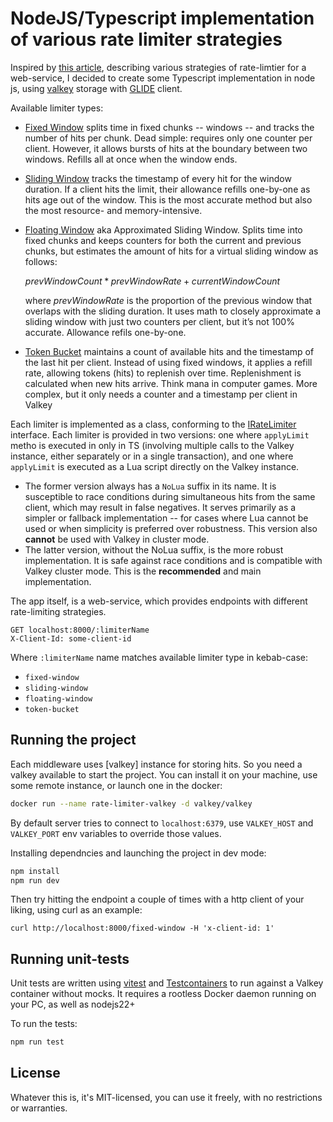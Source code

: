 # NodeJS/Typescript implementation of various rate limiter strategies

Inspired by [this article](https://smudge.ai/blog/ratelimit-algorithms),
describing various strategies of rate-limtier for a web-service,
I decided to create some Typescript implementation in node js, using
[valkey](https://valkey.io/) storage with [GLIDE](https://valkey.io/valkey-glide/)
client.

Available limiter types:

- [Fixed Window](./src//Limiters/FixedWindowLimiter.ts) splits time in fixed
  chunks -- windows -- and tracks the number of hits per chunk. Dead
  simple: requires only one counter per client. However, it allows bursts of
  hits at the boundary between two windows. Refills all at once when the
  window ends.
- [Sliding Window](./src/Limiters/SlidingWindowLimiter.ts) tracks the timestamp
  of every hit for the window duration. If a client hits the limit, their
  allowance refills one-by-one as hits age out of the window. This is the
  most accurate method but also the most resource- and memory-intensive.
- [Floating Window](./src/Limiters/FloatingWindowLimiter.ts) aka Approximated
  Sliding Window. Splits time into fixed chunks and keeps counters for both the
  current and previous chunks, but estimates the amount of hits for a
  virtual sliding window as follows:

  $`prevWindowCount * prevWindowRate + currentWindowCount`$

  where $prevWindowRate$ is the proportion of the previous window that overlaps
  with the sliding duration.
  It uses math to closely approximate a sliding window with just two counters
  per client, but it’s not 100% accurate. Allowance refils one-by-one.

- [Token Bucket](./src/Limiters/TokenBucketLimiter.ts) maintains a count of
  available hits and the timestamp of the last hit per client. Instead
  of using fixed windows, it applies a refill rate, allowing tokens (hits)
  to replenish over time. Replenishment is calculated when new hits arrive.
  Think mana in computer games. More complex, but it only needs a counter
  and a timestamp per client in Valkey

Each limiter is implemented as a class, conforming to the
[IRateLimiter](./src//Limiters//IRateLimiter.ts) interface. Each limiter is
provided in two versions: one where `applyLimit` metho is executed in only in TS
(involving multiple calls to the Valkey instance, either separately or in a
single transaction), and one where `applyLimit` is executed as a Lua script
directly on the Valkey instance.

- The former version always has a `NoLua` suffix in its name. It is susceptible
  to race conditions during simultaneous hits from the same client, which
  may result in false negatives. It serves primarily as a simpler or
  fallback implementation -- for cases where Lua cannot be used or when
  simplicity is preferred over robustness. This version also **cannot** be used
  with Valkey in cluster mode.
- The latter version, without the NoLua suffix, is the more robust
  implementation. It is safe against race conditions and is compatible with
  Valkey cluster mode. This is the **recommended** and main implementation.

The app itself, is a web-service, which provides endpoints with different
rate-limiting strategies.

```http
GET localhost:8000/:limiterName
X-Client-Id: some-client-id
```

Where `:limiterName` name matches available limiter type in kebab-case:

- `fixed-window`
- `sliding-window`
- `floating-window`
- `token-bucket`

## Running the project

Each middleware uses [valkey] instance for storing hits.
So you need a valkey available to start the project. You can install it on
your machine, use some remote instance, or launch one in the docker:

```sh
docker run --name rate-limiter-valkey -d valkey/valkey
```

By default server tries to connect to `localhost:6379`, use `VALKEY_HOST` and
`VALKEY_PORT` env variables to override those values.

Installing dependncies and launching the project in dev mode:

```sh
npm install
npm run dev
```

Then try hitting the endpoint a couple of times with a http client of your
liking, using curl as an example:

```
curl http://localhost:8000/fixed-window -H 'x-client-id: 1'
```

## Running unit-tests

Unit tests are written using [vitest](https://vitest.dev/) and
[Testcontainers](https://testcontainers.com/) to run against a Valkey container
without mocks. It requires a rootless Docker daemon running on your PC, as well
as nodejs22+

To run the tests:

```sh
npm run test
```

## License

Whatever this is, it's MIT-licensed, you can use it freely, with no restrictions
or warranties.
